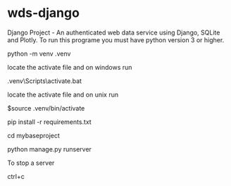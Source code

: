 # wds-django

Django Project - An authenticated web data service using Django, SQLite and Plotly. To run this programe you must have python version 3 or higher.

python -m venv .venv

locate the activate file and on windows run

.venv\Scripts\activate.bat

locate the activate file and on unix run

$source .venv/bin/activate

pip install -r requirements.txt

cd mybaseproject

python manage.py runserver

To stop a server

ctrl+c
